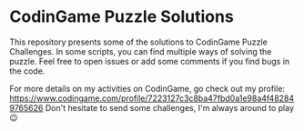 # CodinGame Puzzle Solutions
This repository presents some of the solutions to CodinGame Puzzle Challenges.
In some scripts, you can find multiple ways of solving the puzzle.
Feel free to open issues or add some comments if you find bugs in the code.

For more details on my activities on CodinGame, go check out my profile: https://www.codingame.com/profile/7223127c3c8ba47fbd0a1e98a4f482849765626
Don't hesitate to send some challenges, I'm always around to play 😉
